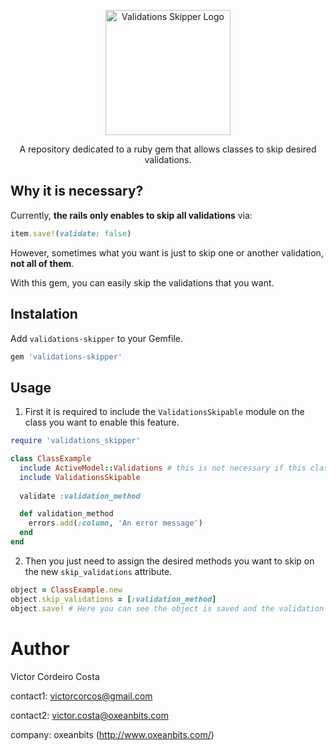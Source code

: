 <p align="center">
  <img src="https://i.imgur.com/6xIIecF.png" alt="Validations Skipper Logo" width="200" height="200"/>
</p>

<p align="center">
  A repository dedicated to a ruby gem that allows classes to skip desired validations.
</p>

## Why it is necessary?

Currently, **the rails only enables to skip all validations** via:

```rb
item.save!(validate: false)
```

However, sometimes what you want is just to skip one or another validation, **not all of them**.

With this gem, you can easily skip the validations that you want.

## Instalation

Add `validations-skipper` to your Gemfile.

```rb
gem 'validations-skipper'
```

## Usage

1. First it is required to include the `ValidationsSkipable` module on the class you want to enable this feature.

```rb
require 'validations_skipper'

class ClassExample
  include ActiveModel::Validations # this is not necessary if this class is a descendent of an ActiveRecord::Base
  include ValidationsSkipable
  
  validate :validation_method

  def validation_method
    errors.add(:column, 'An error message')
  end
end
```

2. Then you just need to assign the desired methods you want to skip on the new `skip_validations` attribute.

```rb
object = ClassExample.new
object.skip_validations = [:validation_method]
object.save! # Here you can see the object is saved and the validation method is skipped
```

# Author

Victor Cordeiro Costa

contact1: victorcorcos@gmail.com

contact2: victor.costa@oxeanbits.com

company: oxeanbits (http://www.oxeanbits.com/)
